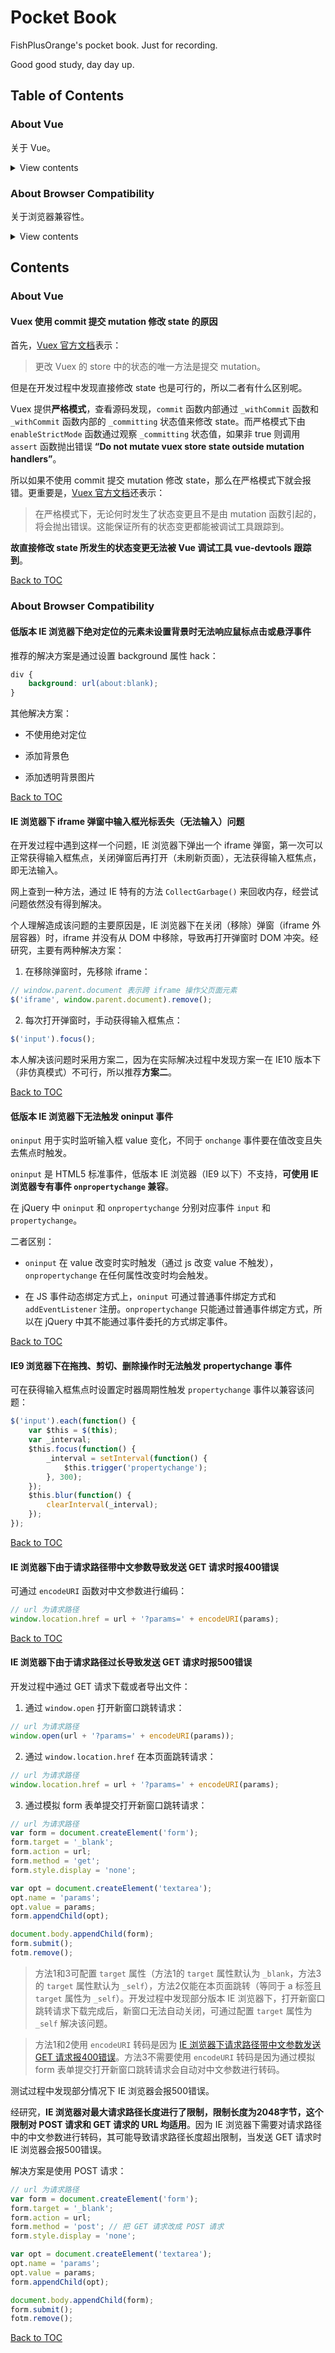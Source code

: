 # Pocket Book

FishPlusOrange's pocket book. Just for recording.

Good good study, day day up.

## Table of Contents

### About Vue

关于 Vue。

<details>

<summary>View contents</summary>

- [Vuex 使用 commit 提交 mutation 修改 state 的原因](#vuex-使用-commit-提交-mutation-修改-state-的原因)

</details>

### About Browser Compatibility

关于浏览器兼容性。

<details>

<summary>View contents</summary>

- [低版本 IE 浏览器下绝对定位的元素未设置背景时无法响应鼠标点击或悬浮事件](#低版本-ie-浏览器下绝对定位的元素未设置背景时无法响应鼠标点击或悬浮事件)
- [IE 浏览器下 iframe 弹窗中输入框光标丢失（无法输入）问题](#ie-浏览器下-iframe-弹窗中输入框光标丢失无法输入问题)
- [低版本 IE 浏览器下无法触发 oninput 事件](#低版本-ie-浏览器下无法触发-oninput-事件)
- [IE9 浏览器下在拖拽、剪切、删除操作时无法触发 propertychange 事件](#ie9-浏览器下在拖拽剪切删除操作时无法触发-propertychange-事件)
- [IE 浏览器下由于请求路径带中文参数导致发送 GET 请求时报400错误](#ie-浏览器下由于请求路径带中文参数导致发送-get-请求时报400错误)
- [IE 浏览器下由于请求路径过长导致发送 GET 请求时报500错误](#ie-浏览器下由于请求路径过长导致发送-get-请求时报500错误)

</details>

## Contents

### About Vue

#### Vuex 使用 commit 提交 mutation 修改 state 的原因

首先，[Vuex 官方文档](https://vuex.vuejs.org/zh-cn/mutations.html)表示：

> 更改 Vuex 的 store 中的状态的唯一方法是提交 mutation。

但是在开发过程中发现直接修改 state 也是可行的，所以二者有什么区别呢。

Vuex 提供**严格模式**，查看源码发现，`commit` 函数内部通过 `_withCommit` 函数和 `_withCommit` 函数内部的 `_committing` 状态值来修改 state。而严格模式下由 `enableStrictMode` 函数通过观察 `_committing` 状态值，如果非 true 则调用 `assert` 函数抛出错误 **“Do not mutate vuex store state outside mutation handlers”**。

所以如果不使用 commit 提交 mutation 修改 state，那么在严格模式下就会报错。更重要是，[Vuex 官方文档](https://vuex.vuejs.org/zh-cn/strict.html)还表示：

> 在严格模式下，无论何时发生了状态变更且不是由 mutation 函数引起的，将会抛出错误。这能保证所有的状态变更都能被调试工具跟踪到。

**故直接修改 state 所发生的状态变更无法被 Vue 调试工具 vue-devtools 跟踪到**。

[Back to TOC](#table-of-contents)

### About Browser Compatibility

#### 低版本 IE 浏览器下绝对定位的元素未设置背景时无法响应鼠标点击或悬浮事件

推荐的解决方案是通过设置 background 属性 hack：

```css
div {
    background: url(about:blank);
}
```

其他解决方案：

- 不使用绝对定位
 
- 添加背景色
 
- 添加透明背景图片

[Back to TOC](#table-of-contents)

#### IE 浏览器下 iframe 弹窗中输入框光标丢失（无法输入）问题

在开发过程中遇到这样一个问题，IE 浏览器下弹出一个 iframe 弹窗，第一次可以正常获得输入框焦点，关闭弹窗后再打开（未刷新页面），无法获得输入框焦点，即无法输入。

网上查到一种方法，通过 IE 特有的方法 `CollectGarbage()` 来回收内存，经尝试问题依然没有得到解决。

个人理解造成该问题的主要原因是，IE 浏览器下在关闭（移除）弹窗（iframe 外层容器）时，iframe 并没有从 DOM 中移除，导致再打开弹窗时 DOM 冲突。经研究，主要有两种解决方案：

1. 在移除弹窗时，先移除 iframe：

```javascript
// window.parent.document 表示跨 iframe 操作父页面元素
$('iframe', window.parent.document).remove();
```

2. 每次打开弹窗时，手动获得输入框焦点：

```javascript
$('input').focus();
```

本人解决该问题时采用方案二，因为在实际解决过程中发现方案一在 IE10 版本下（非仿真模式）不可行，所以推荐**方案二**。

[Back to TOC](#table-of-contents)

#### 低版本 IE 浏览器下无法触发 oninput 事件

`oninput` 用于实时监听输入框 value 变化，不同于 `onchange` 事件要在值改变且失去焦点时触发。

`oninput` 是 HTML5 标准事件，低版本 IE 浏览器（IE9 以下）不支持，**可使用 IE 浏览器专有事件 `onpropertychange` 兼容**。

在 jQuery 中 `oninput` 和 `onpropertychange` 分别对应事件 `input` 和 `propertychange`。

二者区别：

- `oninput` 在 value 改变时实时触发（通过 js 改变 value 不触发），`onpropertychange` 在任何属性改变时均会触发。

- 在 JS 事件动态绑定方式上，`oninput` 可通过普通事件绑定方式和 `addEventListener` 注册。`onpropertychange` 只能通过普通事件绑定方式，所以在 jQuery 中其不能通过事件委托的方式绑定事件。

[Back to TOC](#table-of-contents)

#### IE9 浏览器下在拖拽、剪切、删除操作时无法触发 propertychange 事件

可在获得输入框焦点时设置定时器周期性触发 `propertychange` 事件以兼容该问题：

```javascript
$('input').each(function() {
    var $this = $(this);
    var _interval;
    $this.focus(function() {
        _interval = setInterval(function() {
            $this.trigger('propertychange');
        }, 300);
    });
    $this.blur(function() {
        clearInterval(_interval);
    });
});
```

[Back to TOC](#table-of-contents)

#### IE 浏览器下由于请求路径带中文参数导致发送 GET 请求时报400错误

可通过 `encodeURI` 函数对中文参数进行编码：

```javascript
// url 为请求路径
window.location.href = url + '?params=' + encodeURI(params);
```

[Back to TOC](#table-of-contents)

#### IE 浏览器下由于请求路径过长导致发送 GET 请求时报500错误

开发过程中通过 GET 请求下载或者导出文件：

1. 通过 `window.open` 打开新窗口跳转请求：

```javascript
// url 为请求路径
window.open(url + '?params=' + encodeURI(params));
```

2. 通过 `window.location.href` 在本页面跳转请求：

```javascript
// url 为请求路径
window.location.href = url + '?params=' + encodeURI(params);
```

3. 通过模拟 form 表单提交打开新窗口跳转请求：

```javascript
// url 为请求路径
var form = document.createElement('form');
form.target = '_blank';
form.action = url;
form.method = 'get';
form.style.display = 'none';

var opt = document.createElement('textarea');
opt.name = 'params';
opt.value = params;
form.appendChild(opt);

document.body.appendChild(form);
form.submit();
fotm.remove();
```

> 方法1和3可配置 `target` 属性（方法1的 `target` 属性默认为 `_blank`，方法3的 `target` 属性默认为 `_self`），方法2仅能在本页面跳转（等同于 a 标签且 `target` 属性为 `_self`）。开发过程中发现部分版本 IE 浏览器下，打开新窗口跳转请求下载完成后，新窗口无法自动关闭，可通过配置 `target` 属性为 `_self` 解决该问题。

> 方法1和2使用 `encodeURI` 转码是因为 [IE 浏览器下请求路径带中文参数发送 GET 请求报400错误](#ie-浏览器下请求路径带中文参数发送-get-请求报400错误)。方法3不需要使用 `encodeURI` 转码是因为通过模拟 form 表单提交打开新窗口跳转请求会自动对中文参数进行转码。

测试过程中发现部分情况下 IE 浏览器会报500错误。

经研究，**IE 浏览器对最大请求路径长度进行了限制，限制长度为2048字节，这个限制对 POST 请求和 GET 请求的 URL 均适用**。因为 IE 浏览器下需要对请求路径中的中文参数进行转码，其可能导致请求路径长度超出限制，当发送 GET 请求时 IE 浏览器会报500错误。

解决方案是使用 POST 请求：

```javascript
// url 为请求路径
var form = document.createElement('form');
form.target = '_blank';
form.action = url;
form.method = 'post'; // 把 GET 请求改成 POST 请求
form.style.display = 'none';

var opt = document.createElement('textarea');
opt.name = 'params';
opt.value = params;
form.appendChild(opt);

document.body.appendChild(form);
form.submit();
fotm.remove();
```

[Back to TOC](#table-of-contents)
